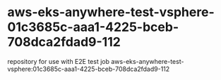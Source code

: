 # aws-eks-anywhere-test-vsphere-01c3685c-aaa1-4225-bceb-708dca2fdad9-112
repository for use with E2E test job aws-eks-anywhere-test-vsphere:01c3685c-aaa1-4225-bceb-708dca2fdad9-112
